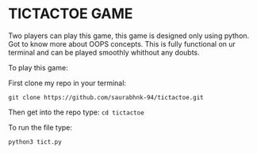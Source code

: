 # TICTACTOE GAME

Two players can play this game, this game is designed only using python. Got to know more about OOPS concepts.
This is fully functional on ur terminal and can be played smoothly whithout any doubts.

To play this game:

First clone my repo in your terminal:
```
git clone https://github.com/saurabhnk-94/tictactoe.git
```
Then get into the repo type:
```cd tictactoe```

To run the file type:
```
python3 tict.py
```

